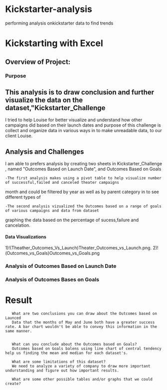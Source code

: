 # Kickstarter-analysis
performing analysis onkickstarter data to find trends
# Kickstarting with Excel

## Overview of Project:

### Purpose

   This analysis is to draw conclusion and further visualize the data on the dataset,\"Kickstarter_Challenge
   --
   I tried to help Louise for better visualize and understand how other campaigns did based on their launch dates and purpose of
   this challenge is collect and organize data in various ways in  to make unreadable data, to our client Louise.
   
 ## Analysis and Challenges
    
 I am able to prefers analysis by creating two sheets in Kickstarter_Challenge , named "Outcomes Based on Launch Date",
 and Outcomes Based on Goals
  
    -The first analysis makes using a pivot table to help visualize number of successful,failed and canceled theater campaigns
  month and could be filtered by year as well as by parent category in  to see different types of
 
    -The second analysis vizualized the Outcomes based on a range of goals of various campaigns and data from dataset  
  graphing the data based on the percentage of sucess,failure and cancelation.
            
  #### Data Visualizations
  1)!(Theather_Outcomes_Vs_Launch)Theater_Outcomes_vs_Launch.png.
  2)!(Outcomes_vs_Goals)Outcomes_vs_Goals.png 
               
   ### Analysis of Outcomes Based on Launch Date
   
       
   ### Analysis of Outcomes Bases on Goals
       
       
   # Result
       What are two conclusions you can draw about the Outcomes based on Launced
       Data that the months of May and June both have a greater success rate. A bar chart wouldn't be able to convey this information in the same manner.
       
       
       What can you conclude about the Outcomes based on Goals?
       Outcomes based on Goals balens using line chart of central tendency help us finding the mean and median for each dataset's.
       
       What are some limitations of this dataset?
       We need to analyze a variety of company to draw more important undurstanding and figure out how important results.
       
       What are some other possible tables and/or graphs that we could create?
 

